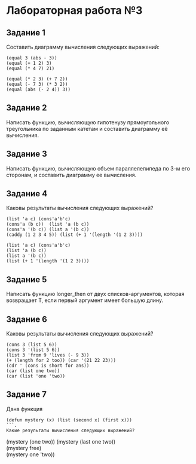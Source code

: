 # Лабораторная работа №3

## Задание 1

Составить диаграмму вычисления следующих выражений:

```
(equal 3 (abs - 3))	
(equal (+ 1 2) 3)	
(equal (* 4 7) 21)

(equal (* 2 3) (+ 7 2))
(equal (- 7 3) (* 3 2))
(equal (abs (- 2 4)) 3))
```

## Задание 2

Написать функцию, вычисляющую гипотенузу прямоугольного
треугольника по заданным катетам и составить диаграмму её вычисления.

## Задание 3

Написать функцию, вычисляющую объем параллелепипеда по 3-м его сторонам, и составить диаграмму ее вычисления.

## Задание 4

Каковы результаты вычисления следующих выражений?

```
(list 'a c)	(cons'a'b'c)
(cons'a (b c))	(list 'a (b c))
(cons'a '(b c))	(list a '(b c))
(caddy (1 2 3 4 5))	(list (+ 1 '(length '(1 2 3))))

(list 'a c)	(cons'a'b'c)
(list 'a (b c))
(list a '(b c))
(list (+ 1 '(length '(1 2 3))))
```

## Задание 5

Написать функцию longer_then от двух списков-аргументов, которая возвращает Т, если первый аргумент имеет большую длину.

## Задание 6

Каковы результаты вычисления следующих выражений?

```
(cons 3 (list 5 6))
(cons 3 '(list 5 6))
(list 3 'from 9 'lives (- 9 3))	
(+ (length for 2 too)) (car '(21 22 23)))
(cdr ' (cons is short for ans))	
(car (list one two))
(car (list 'one 'two))
```

## Задание 7

Дана функция
```
(defun mystery (x) (list (second x) (first x)))
```.
Какие результаты вычисления следующих выражений?
```
(mystery (one two))
(mystery (last one two))	
(mystery free)	
(mystery one 'two))
```

